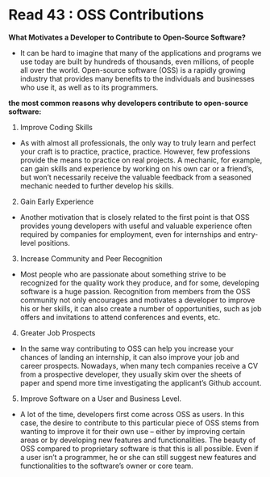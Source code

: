 # Read 43 : OSS Contributions

**What Motivates a Developer to Contribute to Open-Source Software?**

- It can be hard to imagine that many of the applications and programs we use today are built by hundreds of thousands, even millions, of people all over the world. Open-source software (OSS) is a rapidly growing industry that provides many benefits to the individuals and businesses who use it, as well as to its programmers.

**the most common reasons why developers contribute to open-source software:**

1. Improve Coding Skills

- As with almost all professionals, the only way to truly learn and perfect your craft is to practice, practice, practice. However, few professions provide the means to practice on real projects. A mechanic, for example, can gain skills and experience by working on his own car or a friend’s, but won’t necessarily receive the valuable feedback from a seasoned mechanic needed to further develop his skills.

2. Gain Early Experience

- Another motivation that is closely related to the first point is that OSS provides young developers with useful and valuable experience often required by companies for employment, even for internships and entry-level positions.

3. Increase Community and Peer Recognition

- Most people who are passionate about something strive to be recognized for the quality work they produce, and for some, developing software is a huge passion. Recognition from members from the OSS community not only encourages and motivates a developer to improve his or her skills, it can also create a number of opportunities, such as job offers and invitations to attend conferences and events, etc.

4. Greater Job Prospects

- In the same way contributing to OSS can help you increase your chances of landing an internship, it can also improve your job and career prospects. Nowadays, when many tech companies receive a CV from a prospective developer, they usually skim over the sheets of paper and spend more time investigating the applicant’s Github account.

5. Improve Software on a User and Business Level.

- A lot of the time, developers first come across OSS as users. In this case, the desire to contribute to this particular piece of OSS stems from wanting to improve it for their own use – either by improving certain areas or by developing new features and functionalities. The beauty of OSS compared to proprietary software is that this is all possible. Even if a user isn’t a programmer, he or she can still suggest new features and functionalities to the software’s owner or core team.
